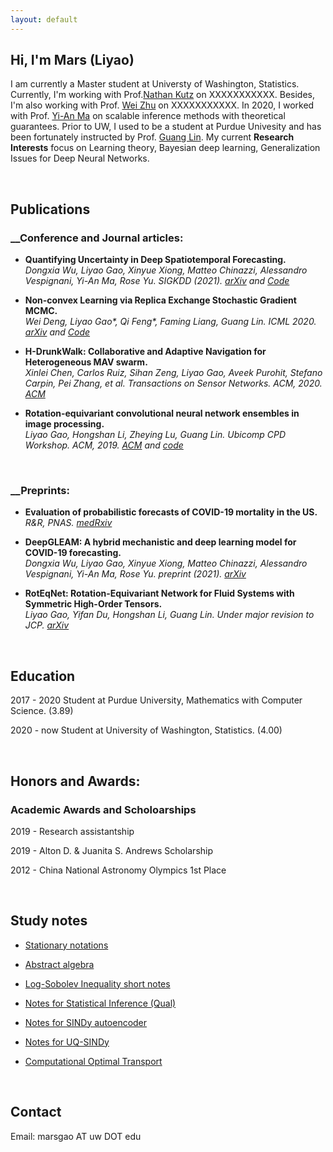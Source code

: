 ```yaml
---
layout: default
---
```


## Hi, I'm Mars (Liyao)

I am currently a Master student at Universty of Washington, Statistics. Currently, I'm working with Prof.[Nathan Kutz](https://amath.washington.edu/people/j-nathan-kutz) on XXXXXXXXXXX. Besides, I'm also working with Prof. [Wei Zhu](https://people.math.umass.edu/~zhu/) on XXXXXXXXXXX. In 2020, I worked with Prof. [Yi-An Ma](https://sites.google.com/view/yianma/home) on scalable inference methods with theoretical guarantees. Prior to UW, I used to be a student at Purdue Univesity and has been fortunately instructed by Prof. [Guang Lin](https://www.math.purdue.edu/~lin491/). My current **Research Interests** focus on Learning theory, Bayesian deep learning, Generalization Issues for Deep Neural Networks.

<br />
<!--![University of Washington. (Credit to UW website)](https://raw.githubusercontent.com/gaoliyao/gaoliyao.github.io/master/img/UW.png?token=ADLTCAFYJULIWSPGXGUWASC7PJPR6) -->


## Publications

### __Conference and Journal articles:

- **Quantifying Uncertainty in Deep Spatiotemporal Forecasting.** <br />
*Dongxia Wu, Liyao Gao, Xinyue Xiong, Matteo Chinazzi, Alessandro Vespignani, Yi-An Ma, Rose Yu. SIGKDD (2021). [arXiv](https://arxiv.org/pdf/2105.11982.pdf) and [Code](https://github.com/DongxiaW/Quantifying_Uncertainty_in_Deep_Spatiotemporal_Forecasting)* <br />

- **Non-convex Learning via Replica Exchange Stochastic Gradient MCMC.** <br />
*Wei Deng, Liyao Gao\*, Qi Feng\*, Faming Liang, Guang Lin. *ICML 2020.* [arXiv](https://arxiv.org/pdf/2008.05367.pdf) and [Code](https://github.com/gaoliyao/Replica_Exchange_Stochastic_Gradient_MCMC)*<br />

- **H-DrunkWalk: Collaborative and Adaptive Navigation for Heterogeneous MAV swarm.** <br />
*Xinlei Chen, Carlos Ruiz, Sihan Zeng, Liyao Gao, Aveek Purohit, Stefano Carpin, Pei Zhang, et al. *Transactions on Sensor Networks. ACM, 2020.* [ACM](https://dl.acm.org/doi/abs/10.1145/3382094)*<br />

- **Rotation-equivariant convolutional neural network ensembles in image processing.** <br />
*Liyao Gao, Hongshan Li, Zheying Lu, Guang Lin. *Ubicomp CPD Workshop. ACM, 2019*. [ACM](https://dl.acm.org/ft_gateway.cfm?id=3349330&ftid=2082607&dwn=1&CFID=174579832&CFTOKEN=2056b8b608a255d0-6FDD2312-FB2D-99B6-12E58D3451BCA0FA) and [code](https://github.com/LouiseHash/Rotation_Equivariant_CNN_Ensembles)*<br />

<br />

### __Preprints:

- **Evaluation of probabilistic forecasts of COVID-19 mortality in the US.** <br />
*R&R, PNAS. [medRxiv](https://www.medrxiv.org/content/10.1101/2021.02.03.21250974v1.full.pdf)*<br />

- **DeepGLEAM: A hybrid mechanistic and deep learning model for COVID-19 forecasting.**  <br />
*Dongxia Wu, Liyao Gao, Xinyue Xiong, Matteo Chinazzi, Alessandro Vespignani, Yi-An Ma, Rose Yu. preprint (2021). [arXiv](https://arxiv.org/abs/2102.06684)* <br />

- **RotEqNet: Rotation-Equivariant Network for Fluid Systems with Symmetric High-Order Tensors.** <br />
*Liyao Gao, Yifan Du, Hongshan Li, Guang Lin. *Under major revision to JCP.* [arXiv](https://arxiv.org/pdf/2005.04286.pdf)*<br />

<br />

## Education
2017 - 2020 Student at Purdue University, Mathematics with Computer Science. (3.89)

2020 - now Student at University of Washington, Statistics. (4.00)

<br />

## Honors and Awards:
### Academic Awards and Scholoarships

2019 - Research assistantship

2019 - Alton D. & Juanita S. Andrews Scholarship

2012 - China National Astronomy Olympics 1st Place

<br />

## Study notes

- [Stationary notations](https://gaoliyao.github.io/stationary)

- [Abstract algebra](https://gaoliyao.github.io/absalgebra)

- [Log-Sobolev Inequality short notes](https://gaoliyao.github.io/FinalReview/Log_Sobolev_Inequality_draft.pdf)

- [Notes for Statistical Inference (Qual)](https://gaoliyao.github.io/FinalReview/Theoryexam.pdf)

- [Notes for SINDy autoencoder](https://drive.google.com/u/0/uc?id=1GMKm-ZGKfzEQTizhaC8W331VBP4TXDMS&export=pdf) 

- [Notes for UQ-SINDy](https://drive.google.com/u/0/uc?id=1HKkyYeAOp7gOD5ujqum9cIUHZihF1F5H&export=pdf)

- [Computational Optimal Transport](https://drive.google.com/u/0/uc?id=1sktFfasiLcN01s6RytbMKyHtd2Cs5X_A&export=pdf)

<br />

## Contact
Email:
marsgao AT uw DOT edu

<!---
## Former works:
![Carnegie Mellon University Newell Simon Hall](http://wtwarchitects.com/wp-content/uploads/2014/08/CMU_CS_ExtBikeRack-1-635x505.jpg)
### Experiences

2018 - 2019 Software developer at Purdue University (CS 49000), working with Dr. [Hongshan Li](https://www.math.purdue.edu/~li108/) (Brilliant, nice, intelligent researcher in pure mathematics, also working on deep learning theory and applications).  

2017 - now Independent Researcher at Purdue University, instructed by Professor He Wang, [SIMBA Lab](https://simbalab.cs.purdue.edu/)

2018 Summer - Research intern at Tsinghua University, instructed by Dr. Xinlei Chen, Prof. Yong Li

2016 - 2017 Researcher at Carnegie Mellon University, cooperate with Dr. Fanglin Chen
[Chimps Lab](http://cmuchimps.org/)

2016 - Research intern at Carnegie Mellon University, instructed by Dr. Xinlei Chen

### Projects

2018 - now Currently doing research on a new architecture of Neural Network.  [Website](https://gaoliyao.github.io/CortexNeuralNetwork)

2019 - now Rotation-equivariant Neural Network.

2019 - 2019 Interpolate: Online PDF annotation platform. [Website](https://interpolate.io/)

2018 - 2019 Contributor to OpenGenus: 'World's first offline search engine'.  [Website](https://github.com/OpenGenus)[Star: 6338]

2017 - PoseSimulator: A pose data simulator in generating training data of pose tracking algorithm. [Python]

2016 - 2017 MessageOnTap: An intelligent agent in instant messaging through the length of personal data. [Java, Android]

2016 - 2017 PersonalKnowledgeGraph: A graph based personal data engine

2016 Repetitive Dialogue Detection: [java]

2016 TimeParser: [java]

2016 LocationClustering: [java]

2015 Hackathon Moving Lightening Screen: [C++]

2015 Intelligent Chess Algorithm, Advanced A* Tree: [C#]

2014 OurManager: University drom management website [j2ee]

2013 Audio Directional Speaker. Patent [C]

[//]: # (MA 35100 Elementary Linear Algebra)

[//]: # (MA 37500 Introduction to Discrete Mathematics)

[//]: # (MA 41600 Probability)

[//]: # (CS 49000 Indoor Localization II: A Instructed by Prof. He Wang)

[//]: # (CS 49000: Neural Network: A+ Instructed by Prof. He Wang)

[//]: # (CS 49000: AI System Development: A+ Instructed by Prof. He Wang)

[//]: # (MA 59800: Mathematical Aspects of Neural Networks)


<!-- [//]: # (MA 16500 Anlytc Geomtry&Calc I: A+, 96)

[//]: # (CNIT 18000 Intro To Sys Devel: A+, 97)

[//]: # (CS 17700 Progrmng With MM Objs: A, 97)

[//]: # (ENGL 110 Am Lang&Cultur Intl I: A, 97)

[//]: # (CS 49000 Indoor Localization II: A Instructed by Prof. He Wang)

[//]: # (MA 16600 Anlytc Geomtry&Calc II: A+, 95)

[//]: # (ENGL 11100 Am Lang&Cultur Intl I: A, 97 in Prof. Ty Climer's course)

[//]: # (CS 18000 Prob Solvng & OO Progrmng: A/A+, 97)

[//]: # (CS 49000: Neural Network: A+ Instructed by Prof. He Wang) -->

<!-- ## Others
Please view this [link](https://gaoliyao.github.io/others) for my life and other interests. -->
